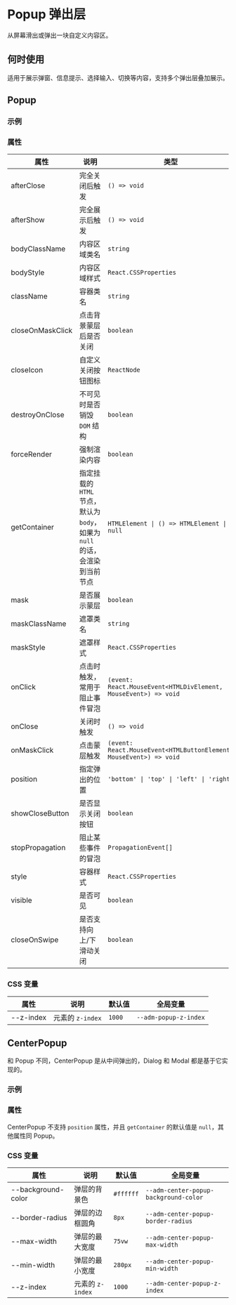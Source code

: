 # Popup 弹出层

从屏幕滑出或弹出一块自定义内容区。

## 何时使用

适用于展示弹窗、信息提示、选择输入、切换等内容，支持多个弹出层叠加展示。

## Popup

### 示例

<code src="./demos/demo1.tsx"></code>

<code src="./demos/demo2.tsx"></code>

### 属性

| 属性             | 说明                                                                        | 类型                                                               | 默认值                |
| ---------------- | --------------------------------------------------------------------------- | ------------------------------------------------------------------ | --------------------- |
| afterClose       | 完全关闭后触发                                                              | `() => void`                                                       | -                     |
| afterShow        | 完全展示后触发                                                              | `() => void`                                                       | -                     |
| bodyClassName    | 内容区域类名                                                                | `string`                                                           | -                     |
| bodyStyle        | 内容区域样式                                                                | `React.CSSProperties`                                              | -                     |
| className        | 容器类名                                                                    | `string`                                                           | -                     |
| closeOnMaskClick | 点击背景蒙层后是否关闭                                                      | `boolean`                                                          | `false`               |
| closeIcon        | 自定义关闭按钮图标                                                          | `ReactNode`                                                        | `<CloseOutline/>`     |
| destroyOnClose   | 不可见时是否销毁 `DOM` 结构                                                 | `boolean`                                                          | `false`               |
| forceRender      | 强制渲染内容                                                                | `boolean`                                                          | `false`               |
| getContainer     | 指定挂载的 `HTML` 节点，默认为 `body`，如果为 `null` 的话，会渲染到当前节点 | `HTMLElement \| () => HTMLElement \| null`                         | `() => document.body` |
| mask             | 是否展示蒙层                                                                | `boolean`                                                          | `true`                |
| maskClassName    | 遮罩类名                                                                    | `string`                                                           | -                     |
| maskStyle        | 遮罩样式                                                                    | `React.CSSProperties`                                              | -                     |
| onClick          | 点击时触发，常用于阻止事件冒泡                                              | `(event: React.MouseEvent<HTMLDivElement, MouseEvent>) => void`    | -                     |
| onClose          | 关闭时触发                                                                  | `() => void`                                                       | -                     |
| onMaskClick      | 点击蒙层触发                                                                | `(event: React.MouseEvent<HTMLButtonElement, MouseEvent>) => void` | -                     |
| position         | 指定弹出的位置                                                              | `'bottom' \| 'top' \| 'left' \| 'right'`                           | `'bottom'`            |
| showCloseButton  | 是否显示关闭按钮                                                            | `boolean`                                                          | `false`               |
| stopPropagation  | 阻止某些事件的冒泡                                                          | `PropagationEvent[]`                                               | `['click']`           |
| style            | 容器样式                                                                    | `React.CSSProperties`                                              | -                     |
| visible          | 是否可见                                                                    | `boolean`                                                          | `false`               |
| closeOnSwipe     | 是否支持向上/下滑动关闭                                                     | `boolean`                                                          | `false`               |

### CSS 变量

| 属性      | 说明             | 默认值 | 全局变量              |
| --------- | ---------------- | ------ | --------------------- |
| --z-index | 元素的 `z-index` | `1000` | `--adm-popup-z-index` |

## CenterPopup

和 Popup 不同，CenterPopup 是从中间弹出的，Dialog 和 Modal 都是基于它实现的。

### 示例

<code src="../center-popup/demos/demo1.tsx"></code>

### 属性

CenterPopup 不支持 `position` 属性，并且 `getContainer` 的默认值是 `null`，其他属性同 Popup。

### CSS 变量

| 属性               | 说明             | 默认值    | 全局变量                              |
| ------------------ | ---------------- | --------- | ------------------------------------- |
| --background-color | 弹层的背景色     | `#ffffff` | `--adm-center-popup-background-color` |
| --border-radius    | 弹层的边框圆角   | `8px`     | `--adm-center-popup-border-radius`    |
| --max-width        | 弹层的最大宽度   | `75vw`    | `--adm-center-popup-max-width`        |
| --min-width        | 弹层的最小宽度   | `280px`   | `--adm-center-popup-min-width`        |
| --z-index          | 元素的 `z-index` | `1000`    | `--adm-center-popup-z-index`          |
